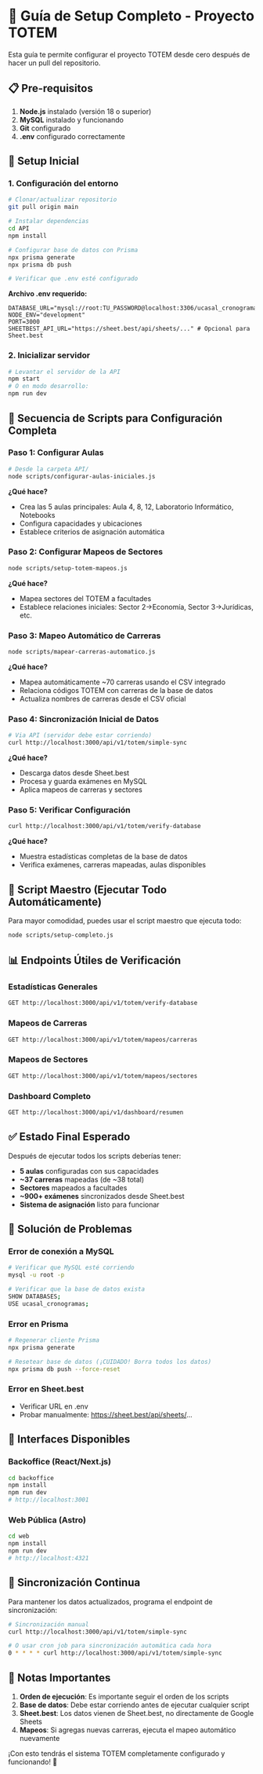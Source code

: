 # 🚀 Guía de Setup Completo - Proyecto TOTEM

Esta guía te permite configurar el proyecto TOTEM desde cero después de hacer un pull del repositorio.

## 📋 Pre-requisitos

1. **Node.js** instalado (versión 18 o superior)
2. **MySQL** instalado y funcionando
3. **Git** configurado
4. **.env** configurado correctamente

## 🔧 Setup Inicial

### 1. Configuración del entorno
```bash
# Clonar/actualizar repositorio
git pull origin main

# Instalar dependencias
cd API
npm install

# Configurar base de datos con Prisma
npx prisma generate
npx prisma db push

# Verificar que .env esté configurado
```

**Archivo .env requerido:**
```env
DATABASE_URL="mysql://root:TU_PASSWORD@localhost:3306/ucasal_cronogramas"
NODE_ENV="development"
PORT=3000
SHEETBEST_API_URL="https://sheet.best/api/sheets/..." # Opcional para Sheet.best
```

### 2. Inicializar servidor
```bash
# Levantar el servidor de la API
npm start
# O en modo desarrollo:
npm run dev
```

## 🎯 Secuencia de Scripts para Configuración Completa

### Paso 1: Configurar Aulas
```bash
# Desde la carpeta API/
node scripts/configurar-aulas-iniciales.js
```
**¿Qué hace?**
- Crea las 5 aulas principales: Aula 4, 8, 12, Laboratorio Informático, Notebooks
- Configura capacidades y ubicaciones
- Establece criterios de asignación automática

### Paso 2: Configurar Mapeos de Sectores
```bash
node scripts/setup-totem-mapeos.js
```
**¿Qué hace?**
- Mapea sectores del TOTEM a facultades
- Establece relaciones iniciales: Sector 2→Economía, Sector 3→Jurídicas, etc.

### Paso 3: Mapeo Automático de Carreras
```bash
node scripts/mapear-carreras-automatico.js
```
**¿Qué hace?**
- Mapea automáticamente ~70 carreras usando el CSV integrado
- Relaciona códigos TOTEM con carreras de la base de datos
- Actualiza nombres de carreras desde el CSV oficial

### Paso 4: Sincronización Inicial de Datos
```bash
# Via API (servidor debe estar corriendo)
curl http://localhost:3000/api/v1/totem/simple-sync
```
**¿Qué hace?**
- Descarga datos desde Sheet.best
- Procesa y guarda exámenes en MySQL
- Aplica mapeos de carreras y sectores

### Paso 5: Verificar Configuración
```bash
curl http://localhost:3000/api/v1/totem/verify-database
```
**¿Qué hace?**
- Muestra estadísticas completas de la base de datos
- Verifica exámenes, carreras mapeadas, aulas disponibles

## 🤖 Script Maestro (Ejecutar Todo Automáticamente)

Para mayor comodidad, puedes usar el script maestro que ejecuta todo:

```bash
node scripts/setup-completo.js
```

## 📊 Endpoints Útiles de Verificación

### Estadísticas Generales
```bash
GET http://localhost:3000/api/v1/totem/verify-database
```

### Mapeos de Carreras
```bash
GET http://localhost:3000/api/v1/totem/mapeos/carreras
```

### Mapeos de Sectores
```bash
GET http://localhost:3000/api/v1/totem/mapeos/sectores
```

### Dashboard Completo
```bash
GET http://localhost:3000/api/v1/dashboard/resumen
```

## ✅ Estado Final Esperado

Después de ejecutar todos los scripts deberías tener:

- **5 aulas** configuradas con sus capacidades
- **~37 carreras** mapeadas (de ~38 total)
- **Sectores** mapeados a facultades
- **~900+ exámenes** sincronizados desde Sheet.best
- **Sistema de asignación** listo para funcionar

## 🔧 Solución de Problemas

### Error de conexión a MySQL
```bash
# Verificar que MySQL esté corriendo
mysql -u root -p

# Verificar que la base de datos exista
SHOW DATABASES;
USE ucasal_cronogramas;
```

### Error en Prisma
```bash
# Regenerar cliente Prisma
npx prisma generate

# Resetear base de datos (¡CUIDADO! Borra todos los datos)
npx prisma db push --force-reset
```

### Error en Sheet.best
- Verificar URL en .env
- Probar manualmente: https://sheet.best/api/sheets/...

## 📱 Interfaces Disponibles

### Backoffice (React/Next.js)
```bash
cd backoffice
npm install
npm run dev
# http://localhost:3001
```

### Web Pública (Astro)
```bash
cd web
npm install
npm run dev
# http://localhost:4321
```

## 🔄 Sincronización Continua

Para mantener los datos actualizados, programa el endpoint de sincronización:
```bash
# Sincronización manual
curl http://localhost:3000/api/v1/totem/simple-sync

# O usar cron job para sincronización automática cada hora
0 * * * * curl http://localhost:3000/api/v1/totem/simple-sync
```

## 🚨 Notas Importantes

1. **Orden de ejecución**: Es importante seguir el orden de los scripts
2. **Base de datos**: Debe estar corriendo antes de ejecutar cualquier script
3. **Sheet.best**: Los datos vienen de Sheet.best, no directamente de Google Sheets
4. **Mapeos**: Si agregas nuevas carreras, ejecuta el mapeo automático nuevamente

¡Con esto tendrás el sistema TOTEM completamente configurado y funcionando! 🎉 
